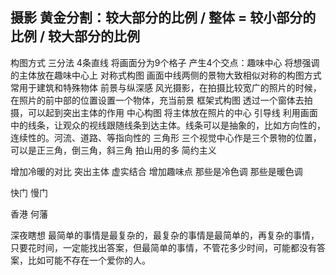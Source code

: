 摄影
黄金分割：较大部分的比例 / 整体 = 较小部分的比例 / 较大部分的比例
-----------------------------------
构图方式
三分法
4条直线 将画面分为9个格子 产生4个交点：趣味中心 将想强调的主体放在趣味中心上
对称式构图
画面中线两侧的景物大致相似对称的构图方式  常用于建筑和特殊物体
前景与纵深感
风光摄影，在拍摄比较宽广的照片的时候，在照片的前中部的位置设置一个物体，充当前景
框架式构图
透过一个窗体去拍摄，可以起到突出主体的作用
中心构图
将主体放在照片的中心
引导线
利用画面中的线条，让观众的视线跟随线条到达主体。线条可以是抽象的，比如方向性的，连续性的。河流、道路、等指向性的
三角形
三个视觉中心作是三个景物的位置，可以是正三角，倒三角，斜三角
拍山用的多
简约主义

增加冷暖的对比 突出主体
虚实结合
增加趣味点
那些是冷色调 那些是暖色调

快门 慢门

香港 何藩


深夜瞎想
最简单的事情是最复杂的，最复杂的事情是最简单的，再复杂的事情，只要花时间，一定能找出答案，但最简单的事情，不管花多少时间，可能都没有答案，比如可能不存在一个爱你的人。